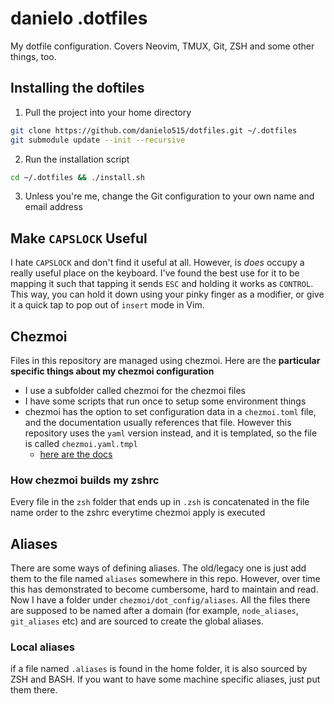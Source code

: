 # danielo .dotfiles

My dotfile configuration. Covers Neovim, TMUX, Git, ZSH and some other things, too.

## Installing the doftiles

1. Pull the project into your home directory

```bash
git clone https://github.com/danielo515/dotfiles.git ~/.dotfiles
git submodule update --init --recursive
```

2. Run the installation script

```bash
cd ~/.dotfiles && ./install.sh
```

3. Unless you're me, change the Git configuration to your own name and email address

## Make `CAPSLOCK` Useful

I hate `CAPSLOCK` and don't find it useful at all. However, is _does_ occupy a really useful place on the keyboard. I've found the best use for it to be mapping it such that tapping it sends `ESC` and holding it works as `CONTROL`. This way, you can hold it down using your pinky finger as a modifier, or give it a quick tap to pop out of `insert` mode in Vim.

## Chezmoi

Files in this repository are managed using chezmoi.
Here are the **particular specific things about my chezmoi configuration**

- I use a subfolder called chezmoi for the chezmoi files
- I have some scripts that run once to setup some environment things
- chezmoi has the option to set configuration data in a `chezmoi.toml` file, and the documentation usually references that file. However this repository uses the `yaml` version instead, and it is templated, so the file is called `chezmoi.yaml.tmpl`
  - [here are the docs](https://www.chezmoi.io/reference/special-files-and-directories/chezmoi-format-tmpl/)

### How chezmoi builds my zshrc

Every file in the `zsh` folder that ends up in `.zsh` is concatenated in the file name order to the zshrc everytime chezmoi apply is executed

## Aliases

There are some ways of defining aliases. The old/legacy one is just add them to the file named `aliases` somewhere in this repo.
However, over time this has demonstrated to become cumbersome, hard to maintain and read.
Now I have a folder under `chezmoi/dot_config/aliases`. All the files there are supposed to be named after a domain (for example, `node_aliases`, `git_aliases` etc)
and are sourced to create the global aliases.

### Local aliases

if a file named `.aliases` is found in the home folder, it is also sourced by ZSH and BASH. If you want to have some machine specific aliases, just put them there.
